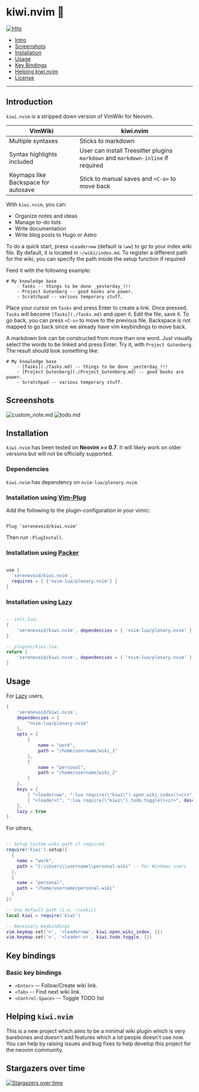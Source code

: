 # kiwi.nvim 🥝

[![Hits](https://hits.sh/github.com/serenevoid/kiwi.nvim.svg)](https://hits.sh/github.com/serenevoid/kiwi.nvim/)

- [Intro](#introduction)
- [Screenshots](#screenshots)
- [Installation](#installation)
- [Usage](#usage)
- [Key Bindings](#key-bindings)
- [Helping kiwi.nvim](#helping-kiwinvim)
- [License](./LICENSE)

----

## Introduction

`kiwi.nvim` is a stripped down version of VimWiki for Neovim. 

| VimWiki | kiwi.nvim |
|---|---|
| Multiple syntaxes | Sticks to markdown |
| Syntax highlights included | User can install Treesitter plugins `markdown` and `markdown-inline` if required |
| Keymaps like Backspace for autosave | Stick to manual saves and `<C-o>` to move back |

With `kiwi.nvim`, you can:

- Organize notes and ideas
- Manage to-do lists
- Write documentation
- Write blog posts to Hugo or Astro

To do a quick start, press `<Leader>ww` (default is `\ww`) to go to your index
wiki file. By default, it is located in `~/wiki/index.md`.
To register a different path for the wiki, you can specify the path inside the 
setup function if required

Feed it with the following example:

```text
# My knowledge base
    - Tasks -- things to be done _yesterday_!!!
    - Project Gutenberg -- good books are power.
    - Scratchpad -- various temporary stuff.
```

Place your cursor on `Tasks` and press Enter to create a link. Once pressed,
`Tasks` will become `[Tasks](./Tasks.md)` and open it. Edit the file, save it.
To go back, you can press `<C-o>` to move to the previous file. Backspace is not 
mapped to go back since we already have vim keybindings to move back.

A markdown link can be constructed from more than one word. Just visually
select the words to be linked and press Enter. Try it, with `Project Gutenberg`.
The result should look something like:

```text
# My knowledge base
    - [Tasks](./Tasks.md) -- things to be done _yesterday_!!!
    - [Project Gutenberg](./Project_Gutenberg.md) -- good books are power.
    - Scratchpad -- various temporary stuff.
```

## Screenshots

![custom_note.md](https://i.imgur.com/SRnBTuy.jpg)
![todo.md](https://i.imgur.com/V6FV9PA.jpg)

## Installation

`kiwi.nvim` has been tested on **Neovim >= 0.7**. It will likely work on older
versions but will not be officially supported.

### Dependencies

`kiwi.nvim` has dependency on `nvim-lua/plenary.nvim`.

### Installation using [Vim-Plug](https://github.com/junegunn/vim-plug)

Add the following to the plugin-configuration in your vimrc:

```vim

Plug 'serenevoid/kiwi.nvim'

```

Then run `:PlugInstall`.

### Installation using [Packer](https://github.com/wbthomason/packer.nvim)

```lua

use {
  'serenevoid/kiwi.nvim', 
  requires = { {'nvim-lua/plenary.nvim'} }
}

```

### Installation using [Lazy](https://github.com/folke/lazy.nvim)

```lua

-- init.lua:
{
    'serenevoid/kiwi.nvim', dependencies = { 'nvim-lua/plenary.nvim' }
}

-- plugins/kiwi.lua:
return {
    'serenevoid/kiwi.nvim', dependencies = { 'nvim-lua/plenary.nvim' }
}

```

## Usage

For [Lazy](https://github.com/folke/lazy.nvim) users,
```lua
{
	'serenevoid/kiwi.nvim',
	dependencies = {
		"nvim-lua/plenary.nvim"
	},
	opts = {
		{
			name = "work",
			path = "/home/username/wiki_1"
		},
		{
			name = "personal",
			path = "/home/username/wiki_2"
		}
	},
	keys = {
		{ "<leader>ww", ":lua require(\"kiwi\").open_wiki_index()<cr>", desc = "Open Wiki index" },
		{ "<leader>t", ":lua require(\"kiwi\").todo.toggle()<cr>", desc = "Toggle Markdown Task" }
	},
	lazy = true
}
```

For others,
```lua

-- Setup Custom wiki path if required
require('kiwi').setup({
  {
    name = "work",
    path = "C:\\Users\\username\\personal-wiki" -- For Windows users
  },
  {
    name = "personal",
    path = "/home/username/personal-wiki"
  }
})

-- Use default path (i.e. ~/wiki/)
local kiwi = require('kiwi')

-- Necessary keybindings
vim.keymap.set('n', '<leader>ww', kiwi.open_wiki_index, {})
vim.keymap.set('n', '<leader-x>', kiwi.todo.toggle, {})
```

## Key bindings

### Basic key bindings

- `<Enter>` -- Follow/Create wiki link.
- `<Tab>` -- Find next wiki link.
- `<Control-Space>` -- Toggle TODO list

## Helping `kiwi.nvim`

This is a new project which aims to be a minimal wiki plugin which is very barebones
and doesn't add features which a lot people doesn't use now. You can help by raising issues 
and bug fixes to help develop this project for the neovim community.

## Stargazers over time

[![Stargazers over time](https://starchart.cc/serenevoid/kiwi.nvim.svg)](https://starchart.cc/serenevoid/kiwi.nvim)
